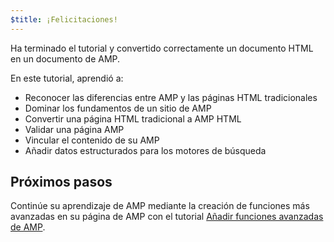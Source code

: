 ```yaml
---
$title: ¡Felicitaciones!
---
```


Ha terminado el tutorial y convertido correctamente un documento HTML en un documento de AMP.

En este tutorial, aprendió a:

- Reconocer las diferencias entre AMP y las páginas HTML tradicionales
- Dominar los fundamentos de un sitio de AMP
- Convertir una página HTML tradicional a AMP HTML
- Validar una página AMP
- Vincular el contenido de su AMP
- Añadir datos estructurados para los motores de búsqueda


## Próximos pasos

Continúe su aprendizaje de AMP mediante la creación de funciones más avanzadas en su página de AMP con el tutorial [Añadir funciones avanzadas de AMP](/es/docs/fundamentals/add_advanced.html).

